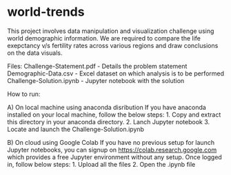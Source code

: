 # world-trends
This project involves data manipulation and visualization challenge using world demographic information. We are required to compare the life exepctancy v/s fertility rates across various regions and draw conclusions on the data visuals.

Files:
Challenge-Statement.pdf - Details the problem statement
Demographic-Data.csv - Excel dataset on which analysis is to be performed
Challenge-Solution.ipynb - Jupyter notebook with the solution

How to run:

A) On local machine using anaconda disribution
If you have anaconda installed on your local machine, follow the below steps:
	1. Copy and extract this directory in your anaconda directory.
	2. Lanch Jupyter notebook
	3. Locate and launch the Challenge-Solution.ipynb

B) On cloud using Google Colab
If you have no previous setup for launch Jupyter notebooks, you can signup on https://colab.research.google.com which provides a free Jupyter environment without any setup. Once logged in, follow below steps:
	1. Upload all the files
	2. Open the .ipynb file
